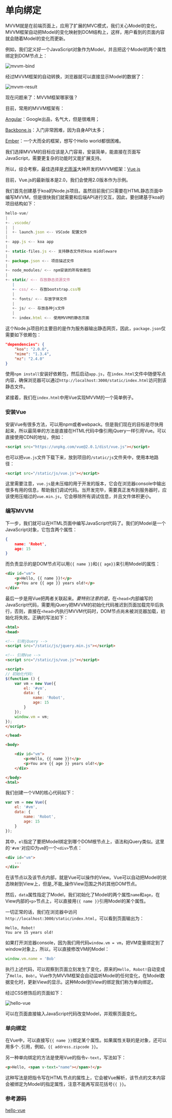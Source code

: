 # 单向绑定

MVVM就是在前端页面上，应用了扩展的MVC模式，我们关心Model的变化，MVVM框架自动把Model的变化映射到DOM结构上，这样，用户看到的页面内容就会随着Model的变化而更新。

例如，我们定义好一个JavaScript对象作为Model，并且把这个Model的两个属性绑定到DOM节点上：

![](/img/mvvm_bind.png "mvvm-bind")

经过MVVM框架的自动转换，浏览器就可以直接显示Model的数据了：

![](/img/mvvm_result.png "mvvm-result")

现在问题来了：MVVM框架哪家强？

目前，常用的MVVM框架有：

[Angular](https://angularjs.org/)：Google出品，名气大，但是很难用；

[Backbone.js](http://backbonejs.org/)：入门非常困难，因为自身API太多；

[Ember](http://emberjs.com/)：一个大而全的框架，想写个Hello world都很困难。

我们选择MVVM的目标应该是入门容易，安装简单，能直接在页面写JavaScript，需要更复杂的功能时又能扩展支持。

所以，综合考察，最佳选择是[尤雨溪](http://weibo.com/p/1005051761511274)大神开发的MVVM框架：[Vue.js](http://vuejs.org/)

目前，Vue.js的最新版本是2.0，我们会使用2.0版本作为示例。

我们首先创建基于koa的Node.js项目。虽然目前我们只需要在HTML静态页面中编写MVVM，但是很快我们就需要和后端API进行交互，因此，要创建基于koa的项目结构如下：

```js
hello-vue/
|
+- .vscode/
|  |
|  +- launch.json <-- VSCode 配置文件
|
+- app.js <-- koa app
|
+- static-files.js <-- 支持静态文件的koa middleware
|
+- package.json <-- 项目描述文件
|
+- node_modules/ <-- npm安装的所有依赖包
|
+- static/ <-- 存放静态资源文件
   |
   +- css/ <-- 存放bootstrap.css等
   |
   +- fonts/ <-- 存放字体文件
   |
   +- js/ <-- 存放各种js文件
   |
   +- index.html <-- 使用MVVM的静态页面
```

这个Node.js项目的主要目的是作为服务器输出静态网页，因此，`package.json`仅需要如下依赖包：

```json
"dependencies": {
    "koa": "2.0.0",
    "mime": "1.3.4",
    "mz": "2.4.0"
}
```

使用`npm install`安装好依赖包，然后启动`app.js`，在`index.html`文件中随便写点内容，确保浏览器可以通过`http://localhost:3000/static/index.html`访问到该静态文件。

紧接着，我们在`index.html`中用Vue实现MVVM的一个简单例子。

### 安装Vue

安装Vue有很多方法，可以用npm或者webpack。但是我们现在的目标是尽快用起来，所以最简单的方法是直接在HTML代码中像引用jQuery一样引用Vue。可以直接使用CDN的地址，例如：

```html
<script src="https://unpkg.com/vue@2.0.1/dist/vue.js"></script>
```

也可以把`vue.js`文件下载下来，放到项目的`/static/js`文件夹中，使用本地路径：

```html
<script src="/static/js/vue.js"></script>
```

这里需要注意，`vue.js`是未压缩的用于开发的版本，它会在浏览器console中输出很多有用的信息，帮助我们调试代码。当开发完毕，需要真正发布到服务器时，应该使用压缩过的`vue.min.js`，它会移除所有调试信息，并且文件体积更小。

### 编写MVVM

下一步，我们就可以在HTML页面中编写JavaScript代码了。我们的Model是一个JavaScript对象，它包含两个属性：

```json
{
    name: 'Robot',
    age: 15
}
```

而负责显示的是DOM节点可以用`{{ name }}`和`{{ age}}`来引用Model的属性：

```html
<div id="vm">
    <p>Hello, {{ name }}!</p>
    <p>You are {{ age }} years old!</p>
</div>
```

最后一步是用Vue把两者关联起来。_要特别注意的是_，在`<head>`内部编写的JavaScript代码，需要用jQuery把MVVM的初始化代码推迟到页面加载完毕后执行，否则，直接在`<head>`内执行MVVM代码时，DOM节点尚未被浏览器加载，初始化将失败。正确的写法如下：

```html
<html>
<head>

<!-- 引用jQuery -->
<script src="/static/js/jquery.min.js"></script>

<!-- 引用Vue -->
<script src="/static/js/vue.js"></script>

<script>
// 初始化代码:
$(function () {
    var vm = new Vue({
        el: '#vm',
        data: {
            name: 'Robot',
            age: 15
        }
    });
    window.vm = vm;
});
</script>

</head>

<body>

    <div id="vm">
        <p>Hello, {{ name }}!</p>
        <p>You are {{ age }} years old!</p>
    </div>

</body>
<html>
```

我们创建一个VM的核心代码如下：

```js
var vm = new Vue({
    el: '#vm',
    data: {
        name: 'Robot',
        age: 15
    }
});
```

其中，`el`指定了要把Model绑定到哪个DOM根节点上，语法和jQuery类似。这里的`'#vm'`对应ID为`vm`的一个`<div>`节点：

```html
<div id="vm">
    ...
</div>
```

在该节点以及该节点内部，就是Vue可以操作的View。Vue可以自动把Model的状态映射到View上，但是_不能_操作View范围之外的其他DOM节点。

然后，`data`属性指定了Model，我们初始化了Model的两个属性`name`和`age`，在View内部的`<p>`节点上，可以直接用`{{ name }}`引用Model的某个属性。

一切正常的话，我们在浏览器中访问`http://localhost:3000/static/index.html`，可以看到页面输出为：

```
Hello, Robot!
You are 15 years old!
```

如果打开浏览器console，因为我们用代码`window.vm = vm`，把VM变量绑定到了window对象上，所以，可以直接修改VM的Model：

```js
window.vm.name = 'Bob'
```

执行上述代码，可以观察到页面立刻发生了变化，原来的`Hello, Robot!`自动变成了`Hello, Bob!`。Vue作为MVVM框架会自动监听Model的任何变化，在Model数据变化时，更新View的显示。这种Model到View的绑定我们称为单向绑定。

经过CSS修饰后的页面如下：

![](/img/mvvm_hello.jpeg "hello-vue")

可以在页面直接输入JavaScript代码改变Model，并观察页面变化。

### 单向绑定

在Vue中，可以直接写`{{ name }}`绑定某个属性。如果属性关联的是对象，还可以用多个`.`引用，例如，`{{ address.zipcode }}`。

另一种单向绑定的方法是使用Vue的指令`v-text`，写法如下：

```html
<p>Hello, <span v-text="name"></span>!</p>
```

这种写法是把指令写在HTML节点的属性上，它会被Vue解析，该节点的文本内容会被绑定为Model的指定属性，注意不能再写双花括号`{{ }}`。

### 参考源码

[hello-vue](https://github.com/michaelliao/learn-javascript/tree/master/samples/node/web/vue/hello-vue)

